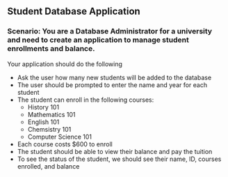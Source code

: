 ## Student Database Application

### Scenario: You are a Database Administrator for a university and need to create an application to manage student enrollments and balance. 

Your application should do the following
- Ask the user how many new students will be added to the database
- The user should be prompted to enter the name and year for each student
- The student can enroll in the following courses:
    - History 101
    - Mathematics 101
    - English 101
    - Chemsistry 101
    - Computer Science 101
- Each course costs $600 to enroll
- The student should be able to view their balance and pay the tuition
- To see the status of the student, we should see their name, ID, courses enrolled, and balance
